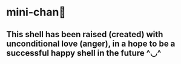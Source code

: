 # mini-chan🌸

This shell has been raised (created) with
unconditional love (anger), in a hope to be 
a successful happy shell in the future ^◡^ 
------------------------------------------
